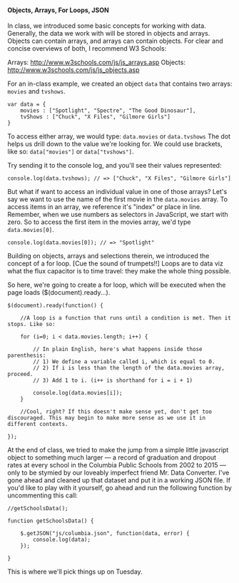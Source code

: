 #### Objects, Arrays, For Loops, JSON

In class, we introduced some basic concepts for working with data. Generally, the data we work with will be stored in objects and arrays. Objects can contain arrays, and arrays can contain objects. For clear and concise overviews of both, I recommend W3 Schools:

Arrays: http://www.w3schools.com/js/js_arrays.asp
Objects: http://www.w3schools.com/js/js_objects.asp

For an in-class example, we created an object `data` that contains two arrays: `movies` and `tvshows`.

```
var data = {
	movies : ["Spotlight", "Spectre", "The Good Dinosaur"],
	tvShows : ["Chuck", "X Files", "Gilmore Girls"]
}
```

To access either array, we would type: `data.movies` or `data.tvshows` The dot helps us drill down to the value we're looking for. We could use brackets, like so: `data["movies"]` or `data["tvshows"]`.

Try sending it to the console log, and you'll see their values represented:

```
console.log(data.tvshows); // => ["Chuck", "X Files", "Gilmore Girls"]
```

But what if want to access an individual value in one of those arrays? Let's say we want to use the name of the first movie in the `data.movies` array. To access items in an array, we reference it's "index" or place in line. Remember, when we use numbers as selectors in JavaScript, we start with zero. So to access the first item in the movies array, we'd type `data.movies[0]`.

```
console.log(data.movies[0]); // => "Spotlight"
```

Building on objects, arrays and selections therein, we introduced the concept of a for loop. [Cue the sound of trumpets!!] Loops are to data viz what the flux capacitor is to time travel: they make the whole thing possible. 

So here, we're going to create a for loop, which will be executed when the page loads ($(document).ready...). 

```
$(document).ready(function() {

	//A loop is a function that runs until a condition is met. Then it stops. Like so:

	for (i=0; i < data.movies.length; i++) {

		// In plain English, here's what happens inside those parenthesis:
		// 1) We define a variable called i, which is equal to 0.
		// 2) If i is less than the length of the data.movies array, proceed.
		// 3) Add 1 to i. (i++ is shorthand for i = i + 1)

		console.log(data.movies[i]);
	}

	//Cool, right? If this doesn't make sense yet, don't get too discouraged. This may begin to make more sense as we use it in different contexts.

});
```

At the end of class, we tried to make the jump from a simple little javascript object to something much larger — a record of graduation and dropout rates at every school in the Columbia Public Schools from 2002 to 2015 — only to be stymied by our loveably imperfect friend Mr. Data Converter. I've gone ahead and cleaned up that dataset and put it in a working JSON file. If you'd like to play with it yourself, go ahead and run the following function by uncommenting this call:

```
//getSchoolsData();

function getSchoolsData() {

	$.getJSON("js/columbia.json", function(data, error) {
		console.log(data);
	});

}
```

This is where we'll pick things up on Tuesday.










